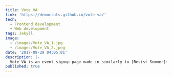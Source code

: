 ```yaml
---
title: Vote VA
link: 'https://democrats.github.io/vote-va/'
tech:
  - Frontend development
  - Web development
tags: Jekyll
image:
  - /images/Vote_VA_1.jpg
  - /images/Vote_VA_2.jpeg
date: '2017-09-29 04:05:01'
description: |-
  Vote VA is an event signup page made in similarly to [Resist Summer](/project/resistance-summer/) in that it fetches events entered into Blue State Digital and puts them into an interactive map, which allows users to search for and RSVP to official Democratic Party of Virginia campaign events.
published: true  
---
```


